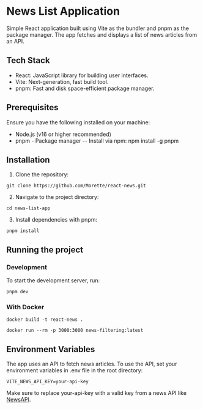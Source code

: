 # News List Application

Simple React application built using Vite as the bundler and pnpm as the package manager. The app fetches and displays a list of news articles from an API.

## Tech Stack

- React: JavaScript library for building user interfaces.
- Vite: Next-generation, fast build tool.
- pnpm: Fast and disk space-efficient package manager.

## Prerequisites

Ensure you have the following installed on your machine:

- Node.js (v16 or higher recommended)
- pnpm - Package manager -- Install via npm: npm install -g pnpm

## Installation

1. Clone the repository:

`git clone https://github.com/Morette/react-news.git`

2. Navigate to the project directory:

`cd news-list-app`

3. Install dependencies with pnpm:

`pnpm install`

## Running the project

### Development

To start the development server, run:

`pnpm dev`

### With Docker

```
docker build -t react-news .

docker run --rm -p 3000:3000 news-filtering:latest
```

## Environment Variables

The app uses an API to fetch news articles. To use the API, set your environment variables in .env file in the root directory:

```
VITE_NEWS_API_KEY=your-api-key
```

Make sure to replace your-api-key with a valid key from a news API like [NewsAPI](https://newsapi.org/).
